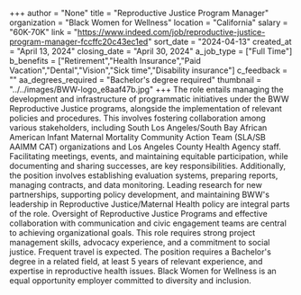 +++
author = "None"
title = "Reproductive Justice Program Manager"
organization = "Black Women for Wellness"
location = "California"
salary = "60K-70K"
link = "https://www.indeed.com/job/reproductive-justice-program-manager-fccffc20c43ec1ed"
sort_date = "2024-04-13"
created_at = "April 13, 2024"
closing_date = "April 30, 2024"
a_job_type = ["Full Time"]
b_benefits = ["Retirement","Health Insurance","Paid Vacation","Dental","Vision","Sick time","Disability insurance"]
c_feedback = ""
aa_degrees_required = "Bachelor's degree required"
thumbnail = "../../images/BWW-logo_e8aaf47b.jpg"
+++
The role entails managing the development and infrastructure of programmatic initiatives under the BWW Reproductive Justice programs, alongside the implementation of relevant policies and procedures. This involves fostering collaboration among various stakeholders, including South Los Angeles/South Bay African American Infant Maternal Mortality Community Action Team (SLA/SB AAIMM CAT) organizations and Los Angeles County Health Agency staff. Facilitating meetings, events, and maintaining equitable participation, while documenting and sharing successes, are key responsibilities. Additionally, the position involves establishing evaluation systems, preparing reports, managing contracts, and data monitoring. Leading research for new partnerships, supporting policy development, and maintaining BWW's leadership in Reproductive Justice/Maternal Health policy are integral parts of the role. Oversight of Reproductive Justice Programs and effective collaboration with communication and civic engagement teams are central to achieving organizational goals. This role requires strong project management skills, advocacy experience, and a commitment to social justice. Frequent travel is expected. The position requires a Bachelor's degree in a related field, at least 5 years of relevant experience, and expertise in reproductive health issues. Black Women for Wellness is an equal opportunity employer committed to diversity and inclusion.